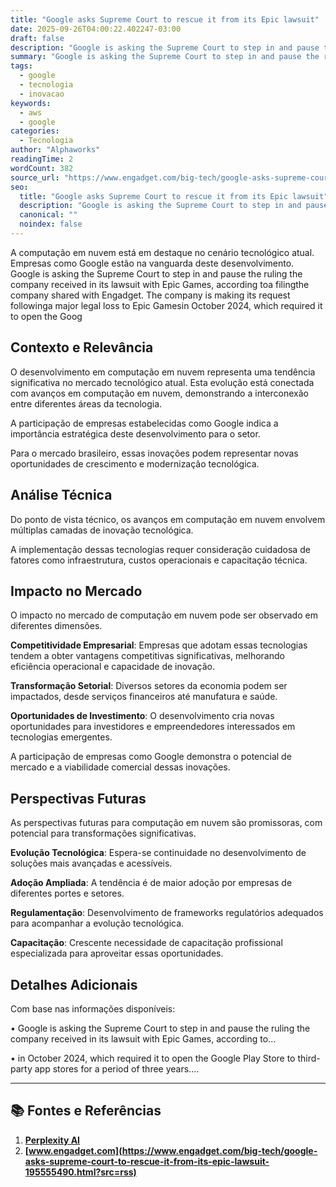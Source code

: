 ```yaml
---
title: "Google asks Supreme Court to rescue it from its Epic lawsuit"
date: 2025-09-26T04:00:22.402247-03:00
draft: false
description: "Google is asking the Supreme Court to step in and pause the ruling the company received in its lawsuit with Epic Games, according toa filingthe company share..."
summary: "Google is asking the Supreme Court to step in and pause the ruling the company received in its lawsuit with Epic Games, according toa filingthe company share..."
tags:
  - google
  - tecnologia
  - inovacao
keywords:
  - aws
  - google
categories:
  - Tecnologia
author: "Alphaworks"
readingTime: 2
wordCount: 382
source_url: "https://www.engadget.com/big-tech/google-asks-supreme-court-to-rescue-it-from-its-epic-lawsuit-195555490.html?src=rss"
seo:
  title: "Google asks Supreme Court to rescue it from its Epic lawsuit"
  description: "Google is asking the Supreme Court to step in and pause the ruling the company received in its lawsuit with Epic Games, according toa filingthe company share..."
  canonical: ""
  noindex: false
---
```


A computação em nuvem está em destaque no cenário tecnológico atual. Empresas como Google estão na vanguarda deste desenvolvimento. Google is asking the Supreme Court to step in and pause the ruling the company received in its lawsuit with Epic Games, according toa filingthe company shared with Engadget. The company is making its request followinga major legal loss to Epic Gamesin October 2024, which required it to open the Goog

## Contexto e Relevância

O desenvolvimento em computação em nuvem representa uma tendência significativa no mercado tecnológico atual. Esta evolução está conectada com avanços em computação em nuvem, demonstrando a interconexão entre diferentes áreas da tecnologia.

A participação de empresas estabelecidas como Google indica a importância estratégica deste desenvolvimento para o setor.

Para o mercado brasileiro, essas inovações podem representar novas oportunidades de crescimento e modernização tecnológica.
## Análise Técnica

Do ponto de vista técnico, os avanços em computação em nuvem envolvem múltiplas camadas de inovação tecnológica.



A implementação dessas tecnologias requer consideração cuidadosa de fatores como infraestrutura, custos operacionais e capacitação técnica.
## Impacto no Mercado

O impacto no mercado de computação em nuvem pode ser observado em diferentes dimensões.

**Competitividade Empresarial**: Empresas que adotam essas tecnologias tendem a obter vantagens competitivas significativas, melhorando eficiência operacional e capacidade de inovação.

**Transformação Setorial**: Diversos setores da economia podem ser impactados, desde serviços financeiros até manufatura e saúde.

**Oportunidades de Investimento**: O desenvolvimento cria novas oportunidades para investidores e empreendedores interessados em tecnologias emergentes.

A participação de empresas como Google demonstra o potencial de mercado e a viabilidade comercial dessas inovações.
## Perspectivas Futuras

As perspectivas futuras para computação em nuvem são promissoras, com potencial para transformações significativas.

**Evolução Tecnológica**: Espera-se continuidade no desenvolvimento de soluções mais avançadas e acessíveis.

**Adoção Ampliada**: A tendência é de maior adoção por empresas de diferentes portes e setores.

**Regulamentação**: Desenvolvimento de frameworks regulatórios adequados para acompanhar a evolução tecnológica.

**Capacitação**: Crescente necessidade de capacitação profissional especializada para aproveitar essas oportunidades.
## Detalhes Adicionais

Com base nas informações disponíveis:

• Google is asking the Supreme Court to step in and pause the ruling the company received in its lawsuit with Epic Games, according to...

• in October 2024, which required it to open the Google Play Store to third-party app stores for a period of three years....



---

## 📚 Fontes e Referências

1. **[Perplexity AI](https://www.perplexity.ai/)**
2. **[www.engadget.com](https://www.engadget.com/big-tech/google-asks-supreme-court-to-rescue-it-from-its-epic-lawsuit-195555490.html?src=rss)**
